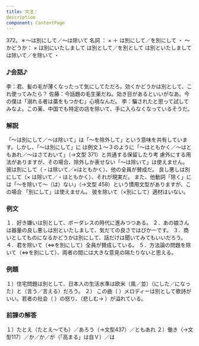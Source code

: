 ```yaml
---
title: 文法：
description
component: ContentPage
---
```



372。＊～は別にして／～は除いて
名詞 ： × ＋ は別にして／を別にして ・
～かどうか： × は別にいたしまして は別として／を別として は別といたしまして は除いて／を除いて ・
### ♪会話♪
李：君、髪の毛が薄くなったって気にしてただろ。効くかどうかは別として、これ使ってみたら？
佐藤：今話題の毛生薬だね。効き目があるといいがなあ。今の僕は「溺れる者は藁をもつかむ」心境なんだ。
李：騙されたと思って試してみなよ。この薬、中国でも特定の店を除いて、手に入らなくなっているそうだ。
### 解説
「～は別にして／～は除いて」は「～を除外して」という意味を共有しています。しかし、「～は別にして」に は例文１～３のように「～はともかく／～はともあれ／～はさておいて」（→文型 371）と共通する保留したり考 慮外にする用法がありますが、その場合、除外しか表せない「～は除いて」は使えません。
彼は別にして（・は除いて／×はともかく）、他の全員が賛成だ。 良し悪しは別にして（× は除いて／・はともかく）、それが現実だ。
また、他動詞「除く」には「～を除いて～（は）ない」（→文型 458）という慣用文型がありますが、この場合 「別にして」は使えません。
彼を除いて（×別にして）適材はいない。
### 例文
１．好き嫌いは別として、ボーダレスの時代に進みつつある。
２．あの娘さんは器量の良し悪しは別といたしまして、気だての良さではぴか一です。
３．商いとしてものになるかどうかは別にして、話だけは聞いてみてもいいだろう。
４．君を除いて（⇔を別にして）全員が賛成している。
５．方法論の問題を除いて（⇔を別にして）、両者の間には大きな意見の隔たりないと思える。
### 例題
１）住宅問題は別として、日本人の生活水準は欧米（風／並）（にした／になった）と（言う／言える）だろう。
２） この曲（ ）メロディーは別として歌詩がいい。若者の社会（ ）の怒り、（悲しむ→ ）が溢れている。
### 前課の解答
１）たとえ（たとえ～ても）／あろう（→文型437）／ともあれ
２）働き（→文型117）／か／か／が（「高まる」は自Ｖ）／は
